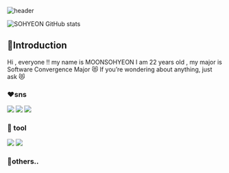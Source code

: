 ![header](https://capsule-render.vercel.app/api?type=Blur&color=gradient&height=300&section=header&text=Have%20a%20Nice%20Day%20🍀)

![SOHYEON GitHub stats](https://github-readme-stats.vercel.app/api?username=SOHYEON&count_private=true)

## :white_heart:Introduction
Hi , everyone !! my name is MOONSOHYEON
I am 22 years old , my major is Software Convergence Major
 😻 If you’re wondering about anything, just ask 😻 

### ❤sns
<img src="https://img.shields.io/badge/instagram-FF0069?style=flat-square&logo=instagram&logoColor=white"/> <img src="https://img.shields.io/badge/youtube-FF0000?style=flat-square&logo=youtube&logoColor=white"/> <img src="https://img.shields.io/badge/kakao-FFCD00?style=flat-square&logo=kakao&logoColor=white"/>

### :orange_heart: tool
<img src="https://img.shields.io/badge/eclipse-2C2255?style=flat-square&logo=eclipse&logoColor=white"/> <img src="https://img.shields.io/badge/jupyter-F37626?style=flat-square&logo=jupyter&logoColor=white"/>


### 💙others..

